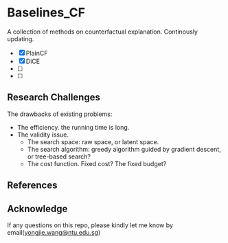 # Baselines_CF

A collection of methods on counterfactual explanation. Continously updating.

-[x] PlainCF
-[x] DiCE
-[ ] 
-[ ]


## Research Challenges

The drawbacks of existing problems:

- The efficiency. the running time is long.
- The validity issue. 
	- The search space: raw space, or latent space. 
	- The search algorithm: greedy algorithm guided by gradient descent, or tree-based search?
	- The cost function. Fixed cost? The fixed budget?

## References

## Acknowledge

If any questions on this repo, please kindly let me know by email(yongjie.wang@ntu.edu.sg)

